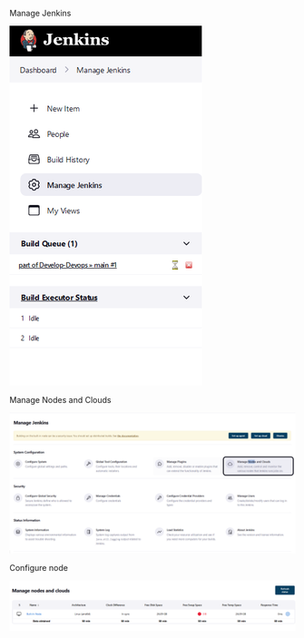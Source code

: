 Manage Jenkins

![qownnotes-media-yImCOB](../../media/qownnotes-media-yImCOB.png)

Manage Nodes and Clouds

![qownnotes-media-twTTyn](../../media/qownnotes-media-twTTyn.png)

Configure node

![qownnotes-media-ltcyQj](../../media/qownnotes-media-ltcyQj.png)

